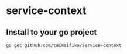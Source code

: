 # service-context

## Install to your go project
```bash
go get github.com/taimaifika/service-context
```
